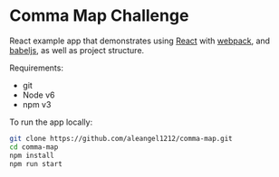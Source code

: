 # Comma Map Challenge

React example app that demonstrates using [React] with [webpack], and [babeljs], as well as project structure.

Requirements:

-   git
-   Node v6
-   npm v3

To run the app locally:

```bash
git clone https://github.com/aleangel1212/comma-map.git
cd comma-map
npm install
npm run start
```

[react]: http://facebook.github.io/react/
[webpack]: http://webpack.github.io/
[babeljs]: https://babeljs.io/
